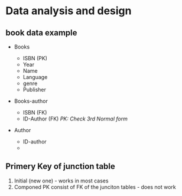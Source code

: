 # Data analysis and design

## book data example

- Books
	- ISBN (PK)
	- Year
	- Name 
	- Language
	- genre
	- Publisher

- Books-author
	- ISBN (FK)
	- ID-Author (FK)
*PK: Check 3rd Normal form*

- Author
	- ID-author
	- 

## Primery Key of junction table
1. Initial (new one) - works in most cases
2. Componed PK consist of FK of the junciton tables - does not work 


